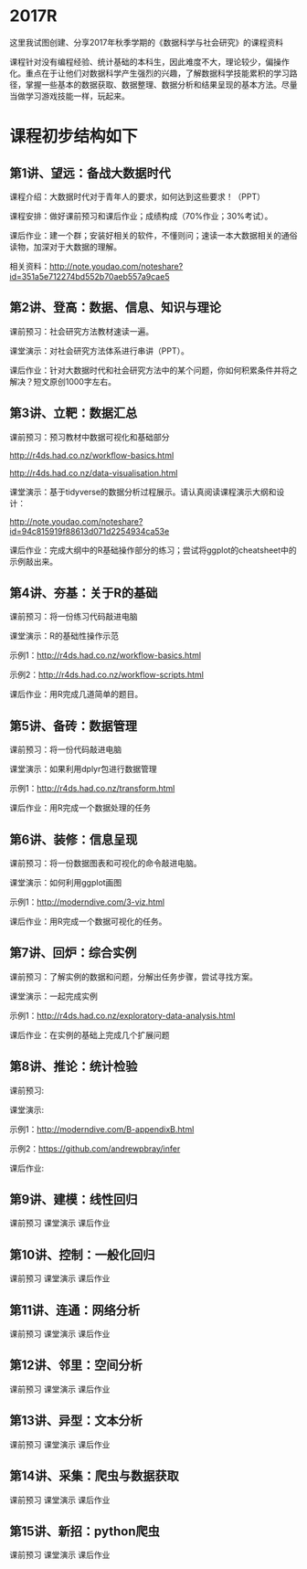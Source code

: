 # 2017R
这里我试图创建、分享2017年秋季学期的《数据科学与社会研究》的课程资料

课程针对没有编程经验、统计基础的本科生，因此难度不大，理论较少，偏操作化。重点在于让他们对数据科学产生强烈的兴趣，了解数据科学技能累积的学习路径，掌握一些基本的数据获取、数据整理、数据分析和结果呈现的基本方法。尽量当做学习游戏技能一样，玩起来。
# 课程初步结构如下

## 第1讲、望远：备战大数据时代
课程介绍：大数据时代对于青年人的要求，如何达到这些要求！（PPT）

课程安排：做好课前预习和课后作业；成绩构成（70%作业；30%考试）。

课后作业：建一个群；安装好相关的软件，不懂则问；速读一本大数据相关的通俗读物，加深对于大数据的理解。

相关资料：http://note.youdao.com/noteshare?id=351a5e712274bd552b70aeb557a9cae5

## 第2讲、登高：数据、信息、知识与理论
课前预习：社会研究方法教材速读一遍。

课堂演示：对社会研究方法体系进行串讲（PPT）。

课后作业：针对大数据时代和社会研究方法中的某个问题，你如何积累条件并将之解决？短文原创1000字左右。

## 第3讲、立靶：数据汇总
课前预习：预习教材中数据可视化和基础部分

http://r4ds.had.co.nz/workflow-basics.html

http://r4ds.had.co.nz/data-visualisation.html

课堂演示：基于tidyverse的数据分析过程展示。请认真阅读课程演示大纲和设计：

http://note.youdao.com/noteshare?id=94c815919f88613d071d2254934ca53e

课后作业：完成大纲中的R基础操作部分的练习；尝试将ggplot的cheatsheet中的示例敲出来。

## 第4讲、夯基：关于R的基础
课前预习：将一份练习代码敲进电脑

课堂演示：R的基础性操作示范

示例1：http://r4ds.had.co.nz/workflow-basics.html

示例2：http://r4ds.had.co.nz/workflow-scripts.html

课后作业：用R完成几道简单的题目。

## 第5讲、备砖：数据管理
课前预习：将一份代码敲进电脑

课堂演示：如果利用dplyr包进行数据管理

示例1：http://r4ds.had.co.nz/transform.html

课后作业：用R完成一个数据处理的任务

## 第6讲、装修：信息呈现
课前预习：将一份数据图表和可视化的命令敲进电脑。

课堂演示：如何利用ggplot画图

示例1：http://moderndive.com/3-viz.html

课后作业：用R完成一个数据可视化的任务。

## 第7讲、回炉：综合实例
课前预习：了解实例的数据和问题，分解出任务步骤，尝试寻找方案。

课堂演示：一起完成实例

示例1：http://r4ds.had.co.nz/exploratory-data-analysis.html

课后作业：在实例的基础上完成几个扩展问题

## 第8讲、推论：统计检验
课前预习:

课堂演示:

示例1：http://moderndive.com/B-appendixB.html

示例2：https://github.com/andrewpbray/infer

课后作业:

## 第9讲、建模：线性回归
课前预习
课堂演示
课后作业

## 第10讲、控制：一般化回归
课前预习
课堂演示
课后作业

## 第11讲、连通：网络分析
课前预习
课堂演示
课后作业

## 第12讲、邻里：空间分析
课前预习
课堂演示
课后作业

## 第13讲、异型：文本分析
课前预习
课堂演示
课后作业

## 第14讲、采集：爬虫与数据获取
课前预习
课堂演示
课后作业

## 第15讲、新招：python爬虫
课前预习
课堂演示
课后作业

 


 

